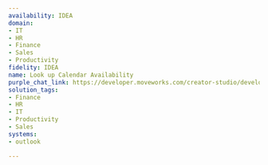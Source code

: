```yaml
---
availability: IDEA
domain:
- IT
- HR
- Finance
- Sales
- Productivity
fidelity: IDEA
name: Look up Calendar Availability
purple_chat_link: https://developer.moveworks.com/creator-studio/developer-tools/purple-chat/?conversation=%7B%22startTimestamp%22%3A%2211%3A43+AM%22%2C%22messages%22%3A%5B%7B%22role%22%3A%22user%22%2C%22parts%22%3A%5B%7B%22richText%22%3A%22Can+you+find+mutual+availability+with+Ajay+for+a+meeting%3F%22%7D%5D%7D%2C%7B%22role%22%3A%22assistant%22%2C%22parts%22%3A%5B%7B%22reasoningSteps%22%3A%5B%7B%22status%22%3A%22success%22%2C%22richText%22%3A%22%3Cp%3E%E2%9C%85+Working+on+%3Cb%3EMutual+Availability+%3C%2Fb%3E%3Cbr%3E%E2%8F%B3+Calling+Plugin+%3Cb%3ELookup+Calendar+Availability%3C%2Fb%3E%3C%2Fp%3E%22%7D%5D%7D%2C%7B%22richText%22%3A%22I%27ve+found+a+couple+of+time+slots+for+you+and+Ajay%3A%3Cbr%3E%3Cb%3EOption+1%3A%3C%2Fb%3E+May+10%2C+10%3A00+AM+-+11%3A00+AM%3Cbr%3E%3Cb%3EOption+2%3A%3C%2Fb%3E+May+12%2C+2%3A00+PM+-+3%3A00+PM%3Cbr%3EWould+you+like+to+book+one+of+these+meeting+times%3F%22%7D%5D%7D%2C%7B%22role%22%3A%22assistant%22%2C%22parts%22%3A%5B%7B%22richText%22%3A%22Please+choose+an+option%3A%22%7D%2C%7B%22richText%22%3A%22%3Cb%3EBook+Meeting%3C%2Fb%3E%22%7D%2C%7B%22buttons%22%3A%5B%7B%22style%22%3A%22filled%22%2C%22buttonText%22%3A%22Book+Option+1%22%7D%2C%7B%22style%22%3A%22outlined%22%2C%22buttonText%22%3A%22Book+Option+2%22%7D%2C%7B%22style%22%3A%22outlined%22%2C%22buttonText%22%3A%22View+More+Options%22%7D%5D%7D%5D%7D%5D%7D
solution_tags:
- Finance
- HR
- IT
- Productivity
- Sales
systems:
- outlook

---
```

